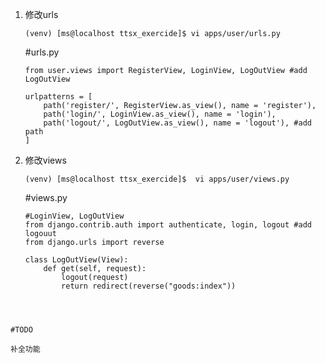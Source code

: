 1. 修改urls

   ```
   (venv) [ms@localhost ttsx_exercide]$ vi apps/user/urls.py 
   ```

   #urls.py

   ```
   from user.views import RegisterView, LoginView, LogOutView #add LogOutView
   
   urlpatterns = [
       path('register/', RegisterView.as_view(), name = 'register'),
       path('login/', LoginView.as_view(), name = 'login'),
       path('logout/', LogOutView.as_view(), name = 'logout'), #add path
   ]
   ```

2. 修改views

   ```
   (venv) [ms@localhost ttsx_exercide]$  vi apps/user/views.py 
   ```

   #views.py

   ```
   #LoginView, LogOutView
   from django.contrib.auth import authenticate, login, logout #add logouut
   from django.urls import reverse
   
   class LogOutView(View):
       def get(self, request):
           logout(request)
           return redirect(reverse("goods:index"))
```
   

   
#TODO
   
补全功能
   

   
   